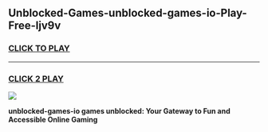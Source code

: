
## Unblocked-Games-unblocked-games-io-Play-Free-ljv9v
<h3>
<a href="https://premium76.site?title=unblocked-games-io&ref=23A">CLICK TO PLAY</a></h3>
<hr>

<h3>
<a href="https://premium76.site?title=unblocked-games-io&ref=23A">CLICK 2 PLAY</a>
  
</h3>

<a href="https://premium76.site?title=unblocked-games-io&ref=23A"><img src="https://clearcache.store/games.png"></a>


**unblocked-games-io games unblocked: Your Gateway to Fun and Accessible Online Gaming**
